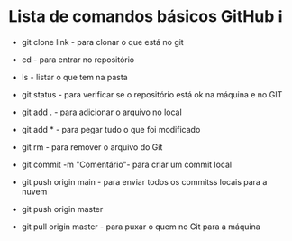 # Lista de comandos básicos GitHub :information_source:



- git clone link - para clonar o que está no git

- cd - para entrar no repositório
- ls - listar o que tem na pasta
- git status - para verificar se o repositório está ok na máquina e no GIT
- git add . - para adicionar o arquivo no local
- git add * - para pegar tudo o que foi modificado
- git rm - para remover o arquivo do Git
- git commit -m "Comentário"-  para criar um commit local
- git push origin main -  para enviar todos os commitss locais para a nuvem
- git push origin master
- git pull origin master - para puxar o quem no Git para a máquina





















